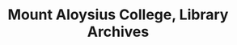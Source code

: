 ---
layout: repo
title: "Mount Aloysius College, Library Archives"
id: 13800
permalink: repos/13800/
---
